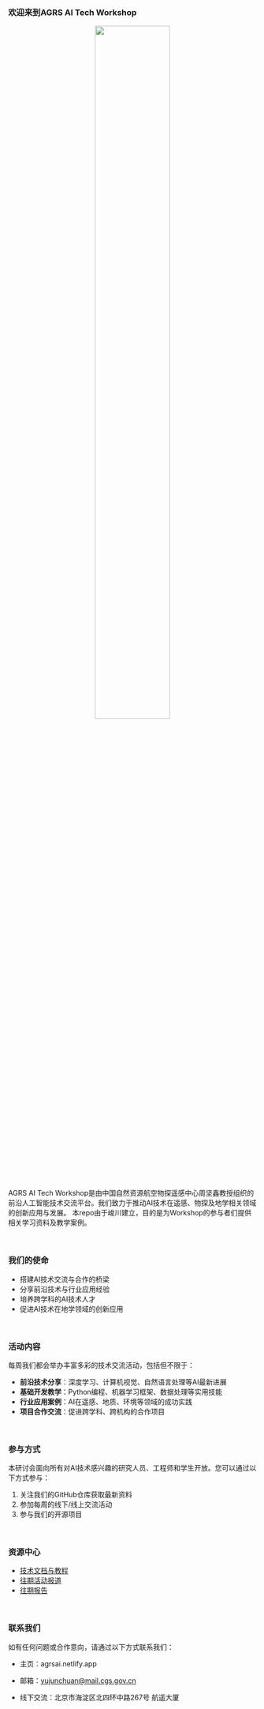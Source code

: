 ### 欢迎来到AGRS AI Tech Workshop 

<div align="center">
  <figure>
    <img src="https://dunazo.oss-cn-beijing.aliyuncs.com/blog/aitech-02.png" width="60%">
    <figcaption>
    </figcaption>
  </figure>
</div>


  AGRS AI Tech Workshop是由中国自然资源航空物探遥感中心周坚鑫教授组织的前沿人工智能技术交流平台。我们致力于推动AI技术在遥感、物探及地学相关领域的创新应用与发展。
本repo由于峻川建立，目的是为Workshop的参与者们提供相关学习资料及教学案例。

<br/>

### 我们的使命

- 搭建AI技术交流与合作的桥梁
- 分享前沿技术与行业应用经验
- 培养跨学科的AI技术人才
- 促进AI技术在地学领域的创新应用


<br/>


### 活动内容

每周我们都会举办丰富多彩的技术交流活动，包括但不限于：

- **前沿技术分享**：深度学习、计算机视觉、自然语言处理等AI最新进展
- **基础开发教学**：Python编程、机器学习框架、数据处理等实用技能
- **行业应用案例**：AI在遥感、地质、环境等领域的成功实践
- **项目合作交流**：促进跨学科、跨机构的合作项目


<br/>


### 参与方式

本研讨会面向所有对AI技术感兴趣的研究人员、工程师和学生开放。您可以通过以下方式参与：

1. 关注我们的GitHub仓库获取最新资料
2. 参加每周的线下/线上交流活动
4. 参与我们的开源项目


<br/>



### 资源中心

- [技术文档与教程](https://github.com/JunchuanYu/AGRS-AI-Tech-Workshop)
- [往期活动报道](https://agrsai.netlify.app/news/)
- [往期报告](https://agrsai.netlify.app/reports/)

<br/>

### 联系我们

如有任何问题或合作意向，请通过以下方式联系我们：

- 主页：agrsai.netlify.app 
  
- 邮箱：yujunchuan@mail.cgs.gov.cn 

- 线下交流：北京市海淀区北四环中路267号 航遥大厦


<br/>

